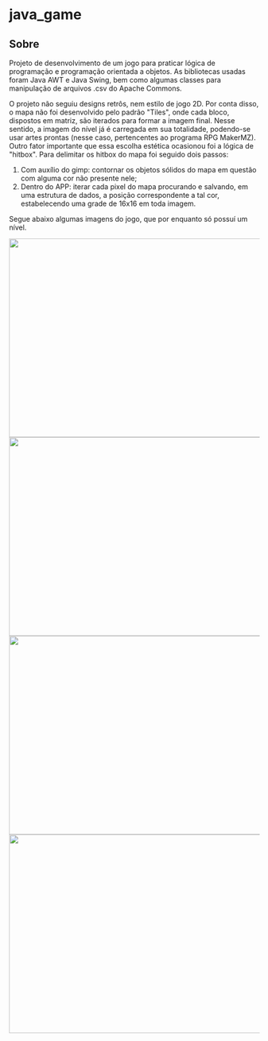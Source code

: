 # java_game

## Sobre
Projeto de desenvolvimento de um jogo para praticar lógica de programação e programação orientada a objetos. As bibliotecas usadas foram Java AWT e Java Swing, bem como algumas classes para manipulação de arquivos .csv do Apache Commons.

O projeto não seguiu designs retrôs, nem estilo de jogo 2D. Por conta disso, o mapa não foi desenvolvido pelo padrão "Tiles", onde cada bloco, dispostos em matriz, são iterados para formar a imagem final. Nesse sentido, a imagem do nível já é carregada em sua totalidade, podendo-se usar artes prontas (nesse caso, pertencentes ao programa RPG MakerMZ).
Outro fator importante que essa escolha estética ocasionou foi a lógica de "hitbox". Para delimitar os hitbox do mapa foi seguido dois passos: 
1)  Com auxílio do gimp: contornar os objetos sólidos do mapa em questão com alguma cor não presente nele; 
2)  Dentro do APP: iterar cada pixel do mapa procurando e salvando, em uma estrutura de dados, a posição correspondente a tal cor, estabelecendo uma grade de 16x16 em toda imagem.

Segue abaixo algumas imagens do jogo, que por enquanto só possuí um nível.

<img src="/../readme/arquivos/image 1.png" width=655 height=400>
<img src="/../readme/arquivos/image 2.png" width=655 height=400>
<img src="/../readme/arquivos/image 3.png" width=655 height=400>
<img src="/../readme/arquivos/image 4.png" width=655 height=400>
